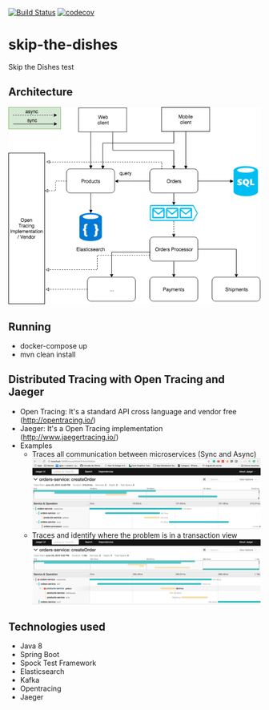 [![Build Status](https://travis-ci.org/emersonborges/skip-the-dishes.svg?branch=master)](https://travis-ci.org/emersonborges/skip-the-dishes)
[![codecov](https://codecov.io/gh/emersonborges/skip-the-dishes/branch/master/graph/badge.svg)](https://codecov.io/gh/emersonborges/skip-the-dishes)
# skip-the-dishes
Skip the Dishes test

## Architecture 
![](skip-the-dishes-test.png)

## Running
* docker-compose up
* mvn clean install

## Distributed Tracing with Open Tracing and Jaeger

* Open Tracing: It's a standard API cross language and vendor free (http://opentracing.io/)     
* Jaeger: It's a Open Tracing implementation (http://www.jaegertracing.io/)
* Examples
    * Traces all communication between microservices (Sync and Async)
    ![Alt text](jaeger.png)
    * Traces and identify where the problem is in a transaction view
    ![Alt text](jaeger-error.png)

## Technologies used
* Java 8
* Spring Boot
* Spock Test Framework
* Elasticsearch
* Kafka
* Opentracing
* Jaeger